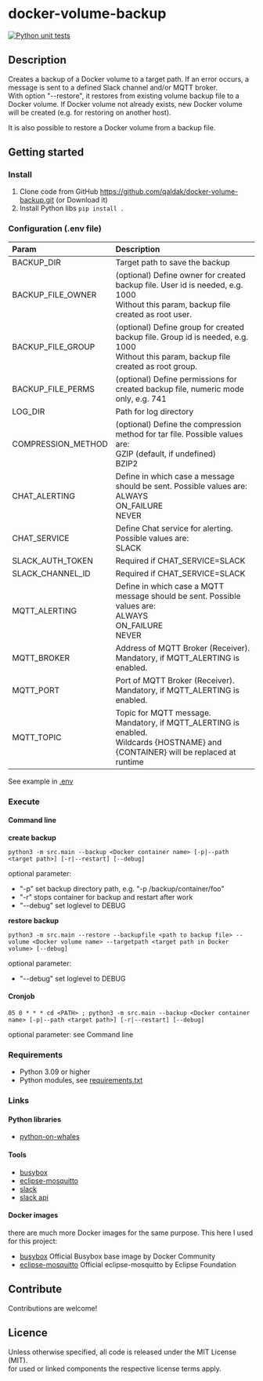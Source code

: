 # docker-volume-backup

[![Python unit tests](https://github.com/qaldak/docker-volume-backup/actions/workflows/python-tests.yml/badge.svg)](https://github.com/qaldak/docker-volume-backup/actions/workflows/python-tests.yml)

## Description

Creates a backup of a Docker volume to a target path.
If an error occurs, a message is sent to a defined Slack channel and/or MQTT broker. </br>
With option "--restore", it restores from existing volume backup file to a Docker volume. If Docker volume not already
exists, new Docker volume will be created (e.g. for restoring on another host).

It is also possible to restore a Docker volume from a backup file.

## Getting started

### Install

1. Clone code from GitHub https://github.com/qaldak/docker-volume-backup.git (or Download it)
2. Install Python libs `pip install .`

### Configuration (.env file)

| Param              | Description                                                                                                                                |
|:-------------------|:-------------------------------------------------------------------------------------------------------------------------------------------|
| BACKUP_DIR         | Target path to save the backup                                                                                                             |      
| BACKUP_FILE_OWNER  | (optional) Define owner for created backup file. User id is needed, e.g. 1000 <br> Without this param, backup file created as root user.   |
| BACKUP_FILE_GROUP  | (optional) Define group for created backup file. Group id is needed, e.g. 1000 <br> Without this param, backup file created as root group. |
| BACKUP_FILE_PERMS  | (optional) Define permissions for created backup file, numeric mode only, e.g. 741                                                         |
| LOG_DIR            | Path for log directory                                                                                                                     |
| COMPRESSION_METHOD | (optional) Define the compression method for tar file. Possible values are: <br> GZIP (default, if undefined) <br> BZIP2                   |
| CHAT_ALERTING      | Define in which case a message should be sent. Possible values are: <br> ALWAYS <br> ON_FAILURE <br> NEVER                                 |
| CHAT_SERVICE       | Define Chat service for alerting. Possible values are: <br> SLACK                                                                          |
| SLACK_AUTH_TOKEN   | Required if CHAT_SERVICE=SLACK                                                                                                             |
| SLACK_CHANNEL_ID   | Required if CHAT_SERVICE=SLACK                                                                                                             |
| MQTT_ALERTING      | Define in which case a MQTT message should be sent. Possible values are: <br> ALWAYS <br> ON_FAILURE <br> NEVER                            |
| MQTT_BROKER        | Address of MQTT Broker (Receiver). Mandatory, if MQTT_ALERTING is enabled.                                                                 |
| MQTT_PORT          | Port of MQTT Broker (Receiver). Mandatory, if MQTT_ALERTING is enabled.                                                                    |
| MQTT_TOPIC         | Topic for MQTT message. Mandatory, if MQTT_ALERTING is enabled. <br> Wildcards {HOSTNAME} and {CONTAINER} will be replaced at runtime      |

See example in [.env](.env)

### Execute

#### Command line

__create backup__

`python3 -m src.main --backup <Docker container name> [-p|--path <target path>] [-r|--restart] [--debug]`

optional parameter:

* "-p" set backup directory path, e.g. "-p /backup/container/foo"
* "-r" stops container for backup and restart after work
* "--debug" set loglevel to DEBUG

__restore backup__

`python3 -m src.main --restore --backupfile <path to backup file> --volume <Docker volume name> --targetpath <target path in Docker volume> [--debug]`

optional parameter:

* "--debug" set loglevel to DEBUG

#### Cronjob

`05 0 * * * cd <PATH> ; python3 -m src.main --backup <Docker container name> [-p|--path <target path>] [-r|--restart] [--debug]`

optional parameter: see Command line

### Requirements

* Python 3.09 or higher
* Python modules, see [requirements.txt](requirements.txt)

### Links

#### Python libraries

* [python-on-whales](https://github.com/gabrieldemarmiesse/python-on-whales)

#### Tools

* [busybox](https://busybox.net/)
* [eclipse-mosquitto](https://mosquitto.org/)
* [slack](https://slack.com)
* [slack api](https://slack.dev)

#### Docker images

there are much more Docker images for the same purpose. This here I used for this project:<br>

* [busybox](https://hub.docker.com/_/busybox) Official Busybox base image by Docker Community
* [eclipse-mosquitto](https://hub.docker.com/_/eclipse-mosquitto) Official eclipse-mosquitto by Eclipse Foundation

## Contribute

Contributions are welcome!

## Licence

Unless otherwise specified, all code is released under the MIT License (MIT).<br>
for used or linked components the respective license terms apply.
